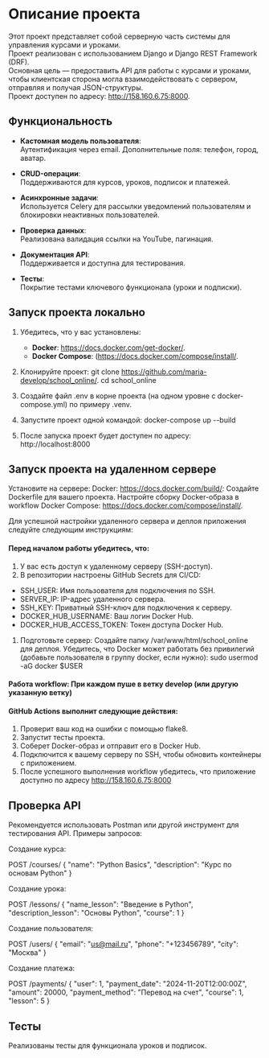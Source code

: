 # Описание проекта

Этот проект представляет собой серверную часть системы для управления курсами и уроками.  
Проект реализован с использованием Django и Django REST Framework (DRF).  
Основная цель — предоставить API для работы с курсами и уроками,  
чтобы клиентская сторона могла взаимодействовать с сервером, отправляя и получая JSON-структуры.  
Проект доступен по адресу: http://158.160.6.75:8000.

## Функциональность

- **Кастомная модель пользователя**:  
  Аутентификация через email. Дополнительные поля: телефон, город, аватар.

- **CRUD-операции**:  
  Поддерживаются для курсов, уроков, подписок и платежей.

- **Асинхронные задачи**:  
  Используется Celery для рассылки уведомлений пользователям и блокировки неактивных пользователей.

- **Проверка данных**:  
  Реализована валидация ссылки на YouTube, пагинация.

- **Документация API**:  
  Поддерживается и доступна для тестирования.

- **Тесты**:  
  Покрытие тестами ключевого функционала (уроки и подписки).

## Запуск проекта локально

1. Убедитесь, что у вас установлены:
   - **Docker**: https://docs.docker.com/get-docker/.
   - **Docker Compose**: (https://docs.docker.com/compose/install/.

2. Клонируйте проект:
   git clone https://github.com/maria-develop/school_online/.
   cd school_online

3. Создайте файл .env в корне проекта (на одном уровне с docker-compose.yml) по примеру .venv.

4. Запустите проект одной командой:
   docker-compose up --build

5. После запуска проект будет доступен по адресу: http://localhost:8000

## Запуск проекта на удаленном сервере

Установите на сервере:
   Docker: https://docs.docker.com/build/:
        Создайте Dockerfile для вашего проекта.
        Настройте сборку Docker-образа в workflow
   Docker Compose: https://docs.docker.com/compose/install/.

Для успешной настройки удаленного сервера и деплоя приложения следуйте следующим инструкциям:

#### Перед началом работы убедитесь, что:
1. У вас есть доступ к удаленному серверу (SSH-доступ).
2. В репозитории настроены GitHub Secrets для CI/CD:
- SSH_USER: Имя пользователя для подключения по SSH.
- SERVER_IP: IP-адрес удаленного сервера.
- SSH_KEY: Приватный SSH-ключ для подключения к серверу.
- DOCKER_HUB_USERNAME: Ваш логин Docker Hub.
- DOCKER_HUB_ACCESS_TOKEN: Токен доступа Docker Hub.

1. Подготовьте сервер:
   Создайте папку /var/www/html/school_online для деплоя.
   Убедитесь, что Docker может работать без привилегий (добавьте пользователя в группу docker, если нужно):
       sudo usermod -aG docker $USER

#### Работа workflow: При каждом пуше в ветку develop (или другую указанную ветку) 
#### GitHub Actions выполнит следующие действия:

1. Проверит ваш код на ошибки с помощью flake8.
2. Запустит тесты проекта.
3. Соберет Docker-образ и отправит его в Docker Hub.
4. Подключится к вашему серверу по SSH, чтобы обновить контейнеры с приложением.
5. После успешного выполнения workflow убедитесь, что приложение доступно по адресу http://158.160.6.75:8000

## Проверка API
Рекомендуется использовать Postman или другой инструмент для тестирования API.
Примеры запросов:

Создание курса:

POST /courses/
{
    "name": "Python Basics",
    "description": "Курс по основам Python"
}

Создание урока:

POST /lessons/
{
    "name_lesson": "Введение в Python",
    "description_lesson": "Основы Python",
    "course": 1
}

Создание пользователя:

POST /users/
{
    "email": "us@mail.ru",
    "phone": "+123456789",
    "city": "Москва"
}

Создание платежа:

POST /payments/
{
    "user": 1,
    "payment_date": "2024-11-20T12:00:00Z",
    "amount": 20000,
    "payment_method": "Перевод на счет",
    "course": 1,
    "lesson": 5
}

## Тесты
Реализованы тесты для функционала уроков и подписок.